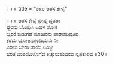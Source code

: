 +++
title = "೦೩೦ ಅರಸ ಕೇಳೈ"

+++
ಅರಸ ಕೇಳೈ ಭೀಷ್ಮ ಧೃತರಾ  
ಷ್ಟ್ರರನು ಬೋಧಿಸಿ ಬಹಳ ಶೋಕ  
ಜ್ವರಕೆ ಬಿಡುಗಡೆ ಮಾಡಿದನು ಪಾರಾಶರಿವ್ರತಿಪ   
ಕರೆದು ಯೋಜನಗಂಧಿಯನು ನೀ  
ವಿರಲು ಬೇಡೌ ತಾಯೆ ನಿಮ್ಮೀ    
ಭರತ ವಂಶದೊಳೊಗೆದ ಕಿಚ್ಚುರುಹುವುದು ನೃಪಕುಲವ      ॥30॥